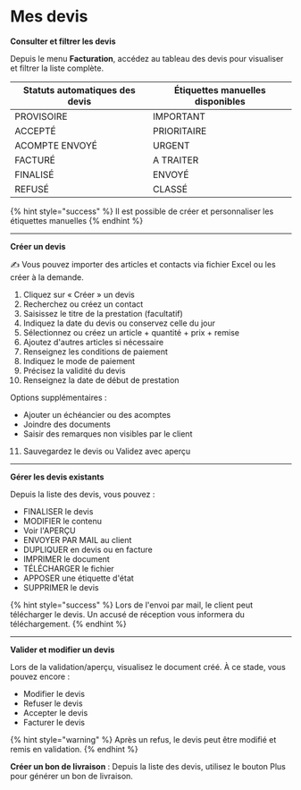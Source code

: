 # Mes devis

**Consulter et filtrer les devis**

Depuis le menu **Facturation**, accédez au tableau des devis pour visualiser et filtrer la liste complète.

| Statuts automatiques des devis  | Étiquettes manuelles disponibles |
| ------------------------------- | -------------------------------- |
| PROVISOIRE                      | IMPORTANT                        |
| ACCEPTÉ                         | PRIORITAIRE                      |
| ACOMPTE ENVOYÉ                  | URGENT                           |
| FACTURÉ                         | A TRAITER                        |
| FINALISÉ                        | ENVOYÉ                           |
| REFUSÉ                          | CLASSÉ                           |

{% hint style="success" %}
Il est possible de créer et personnaliser les étiquettes manuelles
{% endhint %}

***

**Créer un devis**

✍️ Vous pouvez importer des articles et contacts via fichier Excel ou les créer à la demande.

1. Cliquez sur « Créer » un devis
2. Recherchez ou créez un contact
3. Saisissez le titre de la prestation (facultatif)
4. Indiquez la date du devis ou conservez celle du jour
5. Sélectionnez ou créez un article + quantité + prix + remise
6. Ajoutez d'autres articles si nécessaire
7. Renseignez les conditions de paiement
8. Indiquez le mode de paiement
9. Précisez la validité du devis
10. Renseignez la date de début de prestation



Options supplémentaires :

* Ajouter un échéancier ou des acomptes
* Joindre des documents
* Saisir des remarques non visibles par le client

11. Sauvegardez le devis ou Validez avec aperçu

***

**Gérer les devis existants**

Depuis la liste des devis, vous pouvez :

* FINALISER le devis
* MODIFIER le contenu
* Voir l'APERÇU
* ENVOYER PAR MAIL au client
* DUPLIQUER en devis ou en facture
* IMPRIMER le document
* TÉLÉCHARGER le fichier
* APPOSER une étiquette d'état
* SUPPRIMER le devis

{% hint style="success" %}
Lors de l'envoi par mail, le client peut télécharger le devis. Un accusé de réception vous informera du téléchargement.
{% endhint %}

***

**Valider et modifier un devis**

Lors de la validation/aperçu, visualisez le document créé. À ce stade, vous pouvez encore :

* Modifier le devis
* Refuser le devis
* Accepter le devis
* Facturer le devis

{% hint style="warning" %}
Après un refus, le devis peut être modifié et remis en validation.
{% endhint %}

**Créer un bon de livraison** : Depuis la liste des devis, utilisez le bouton Plus pour générer un bon de livraison.
